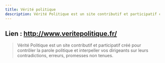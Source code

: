 ```yaml
---
title: Vérité politique
description: Vérité Politique est un site contributif et participatif créé pour contrôler la parole politique et interpeller vos dirigeants sur leurs contradictions, erreurs, promesses non tenues
---
```


## Lien : http://www.veritepolitique.fr/

> Vérité Politique est un site contributif et participatif créé pour contrôler la parole politique et interpeller vos dirigeants sur leurs contradictions, erreurs, promesses non tenues.
